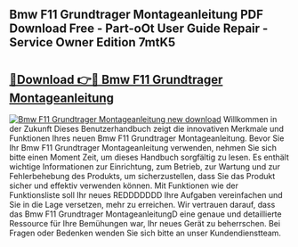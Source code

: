 ## Bmw F11 Grundtrager Montageanleitung PDF Download Free - Part-oOt User Guide Repair - Service Owner Edition 7mtK5

# <h2><a href="http://df7btk0.blite.top/?on=Bmw+F11+Grundtrager+Montageanleitung">🔗Download 👉🔴 Bmw F11 Grundtrager Montageanleitung</a></h2>

[![Bmw F11 Grundtrager Montageanleitung new download](https://i.imgur.com/lujVjoI.png)](http://df7btk0.blite.top/?on=Bmw+F11+Grundtrager+Montageanleitung)
Willkommen in der Zukunft Dieses Benutzerhandbuch zeigt die innovativen Merkmale und Funktionen Ihres neuen Bmw F11 Grundtrager Montageanleitung. Bevor Sie Ihr Bmw F11 Grundtrager Montageanleitung verwenden, nehmen Sie sich bitte einen Moment Zeit, um dieses Handbuch sorgfältig zu lesen. Es enthält wichtige Informationen zur Einrichtung, zum Betrieb, zur Wartung und zur Fehlerbehebung des Produkts, um sicherzustellen, dass Sie das Produkt sicher und effektiv verwenden können. Mit Funktionen wie der Funktionsliste soll Ihr neues REDDDDDDD Ihre Aufgaben vereinfachen und Sie in die Lage versetzen, mehr zu erreichen. Wir vertrauen darauf, dass das Bmw F11 Grundtrager MontageanleitungD eine genaue und detaillierte Ressource für Ihre Bemühungen war, Ihr neues Gerät zu beherrschen. Bei Fragen oder Bedenken wenden Sie sich bitte an unser Kundendienstteam.
